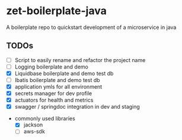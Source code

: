 # zet-boilerplate-java
A boilerplate repo to quickstart development of a microservice in java


## TODOs
 - [ ] Script to easily rename and refactor the project name 
 - [ ] Logging boilerplate and demo
 - [x] Liquidbase boilerplate and demo test db
 - [ ] Ibatis boilerplate and demo test db
 - [x] application ymls for all environment
 - [x] secrets manager for dev profile
 - [x] actuators for health and metrics
 - [x] swagger / springdoc integration in dev and staging
 - commonly used libraries
      - [x] jackson 
      - [ ] aws-sdk
